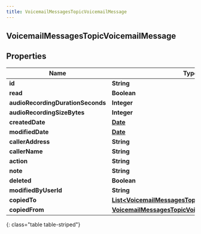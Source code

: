 ```yaml
---
title: VoicemailMessagesTopicVoicemailMessage
---
```


## VoicemailMessagesTopicVoicemailMessage

## Properties

| Name                              | Type                                                                                                                           | Description | Notes      |
| --------------------------------- | ------------------------------------------------------------------------------------------------------------------------------ | ----------- | ---------- |
| **id**                            | <!----><!---->**String**<!---->                                                                                                |             | [optional] |
| **read**                          | <!----><!---->**Boolean**<!---->                                                                                               |             | [optional] |
| **audioRecordingDurationSeconds** | <!----><!---->**Integer**<!---->                                                                                               |             | [optional] |
| **audioRecordingSizeBytes**       | <!----><!---->**Integer**<!---->                                                                                               |             | [optional] |
| **createdDate**                   | <!----><!---->[**Date**](Date.md)<!---->                                                                                       |             | [optional] |
| **modifiedDate**                  | <!----><!---->[**Date**](Date.md)<!---->                                                                                       |             | [optional] |
| **callerAddress**                 | <!----><!---->**String**<!---->                                                                                                |             | [optional] |
| **callerName**                    | <!----><!---->**String**<!---->                                                                                                |             | [optional] |
| **action**                        | <!----><!---->**String**<!---->                                                                                                |             | [optional] |
| **note**                          | <!----><!---->**String**<!---->                                                                                                |             | [optional] |
| **deleted**                       | <!----><!---->**Boolean**<!---->                                                                                               |             | [optional] |
| **modifiedByUserId**              | <!----><!---->**String**<!---->                                                                                                |             | [optional] |
| **copiedTo**                      | <!----><!---->[**List&lt;VoicemailMessagesTopicVoicemailCopyRecord&gt;**](VoicemailMessagesTopicVoicemailCopyRecord.md)<!----> |             | [optional] |
| **copiedFrom**                    | <!----><!---->[**VoicemailMessagesTopicVoicemailCopyRecord**](VoicemailMessagesTopicVoicemailCopyRecord.md)<!---->             |             | [optional] |

{: class="table table-striped"}
